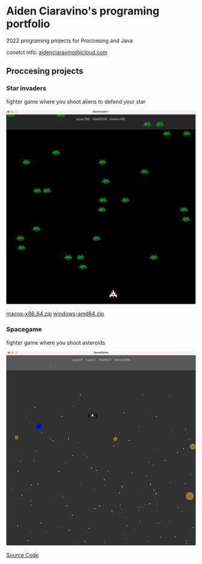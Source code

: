 # Aiden Ciaravino's programing portfolio

2022 programing projects for Proccesing and Java

conatct info: aidenciaravino@icloud.com

## Proccesing projects

### Star invaders 
fighter game where you shoot aliens to defend your star

![Star invaders](images/Starin.png)

[macos-x86_64.zip](https://github.com/AidenCiaravino/programmingportfolio/files/8771795/macos-x86_64.zip)
[windows-amd64.zip](https://github.com/AidenCiaravino/programmingportfolio/files/8771797/windows-amd64.zip)


### Spacegame
fighter game where you shoot asteroids

![Space Game](https://github.com/AidenCiaravino/programmingportfolio/blob/gh-pages/Images/SpaceGame.png?raw=true)

[Source Code](https://github.com/AidenCiaravino/programmingportfolio/blob/gh-pages/src/SpaceGame.zip)




